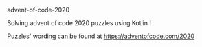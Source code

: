 advent-of-code-2020

Solving advent of code 2020 puzzles using Kotlin !

Puzzles' wording can be found at https://adventofcode.com/2020
